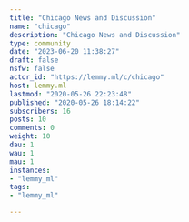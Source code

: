 ```yaml
---
title: "Chicago News and Discussion" 
name: "chicago"
description: "Chicago News and Discussion"
type: community
date: "2023-06-20 11:38:27"
draft: false
nsfw: false
actor_id: "https://lemmy.ml/c/chicago"
host: lemmy.ml
lastmod: "2020-05-26 22:23:48"
published: "2020-05-26 18:14:22"
subscribers: 16
posts: 10
comments: 0
weight: 10
dau: 1
wau: 1
mau: 1
instances:
- "lemmy_ml"
tags: 
- "lemmy_ml"

---
```

